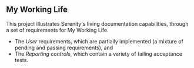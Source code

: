 ## My Working Life

This project illustrates Serenity's living documentation capabilities, through a set of requirements for My Working Life.
* The _User_ requirements, which are partially implemented (a mixture of pending and passing requirements), and
* The _Reporting controls_, which contain a variety of failing acceptance tests.